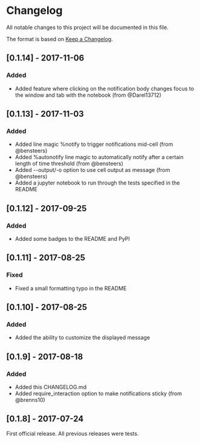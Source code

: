 # Changelog
All notable changes to this project will be documented in this file.

The format is based on [Keep a Changelog](http://keepachangelog.com/en/1.0.0/).

## [0.1.14] - 2017-11-06
### Added
- Added feature where clicking on the notification body changes focus to the window and tab with the notebook (from @Darel13712)

## [0.1.13] - 2017-11-03
### Added
- Added line magic %notify to trigger notifications mid-cell (from @bensteers)
- Added %autonotify line magic to automatically notify after a certain length of time threshold (from @bensteers)
- Added --output/-o option to use cell output as message (from @bensteers)
- Added a jupyter notebook to run through the tests specified in the README

## [0.1.12] - 2017-09-25
### Added
- Added some badges to the README and PyPI

## [0.1.11] - 2017-08-25
### Fixed
- Fixed a small formatting typo in the README

## [0.1.10] - 2017-08-25
### Added
- Added the ability to customize the displayed message

## [0.1.9] - 2017-08-18
### Added
- Added this CHANGELOG.md
- Added require_interaction option to make notifications sticky (from @brenns10)

## [0.1.8] - 2017-07-24
First official release.  All previous releases were tests.
